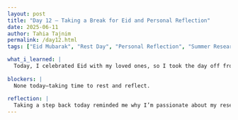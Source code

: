 ```yaml
---
layout: post
title: "Day 12 – Taking a Break for Eid and Personal Reflection"
date: 2025-06-11
author: Tahia Tajnim
permalink: /day12.html
tags: ["Eid Mubarak", "Rest Day", "Personal Reflection", "Summer Research Journey"]  

what_i_learned: |
  Today, I celebrated Eid with my loved ones, so I took the day off from work and research activities.
  
blockers: |  
  None today—taking time to rest and reflect. 
  
reflection: |
  Taking a step back today reminded me why I’m passionate about my research. The AI solutions I’m developing have real-world potential to help airlines make smarter, greener decisions. Even though I didn’t work today, organizing my Zotero library recently will definitely help streamline my report writing moving forward. I’m excited to get back to work tomorrow with renewed energy.
---
```


